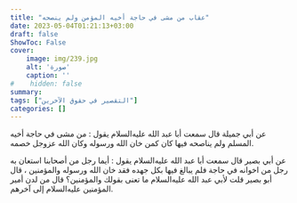 ```yaml
---
title: "عقاب من مشى في حاجة أخيه المؤمن ولم ينصحه"
date: 2023-05-04T01:21:13+03:00
draft: false
ShowToc: False
cover:
    image: img/239.jpg
    alt: 'صورة'
    caption: ''
#    hidden: false
summary: 
tags: ["التقصير في حقوق الآخرين"]
categories: []
---
```

عن أبي جميلة قال سمعت أبا عبد الله عليه‌السلام يقول : من مشى في
حاجة أخيه المسلم ولم يناصحه فيها كان كمن خان الله ورسوله وكان الله
عزوجل خصمه.

عن أبي بصير قال سمعت أبا عبد الله عليه‌السلام يقول : أيما رجل من أصحابنا
استعان به رجل من اخوانه في حاجة فلم يبالغ فيها بكل جهده فقد خان
الله ورسوله والمؤمنين ، قال أبو بصير قلت لأبي عبد الله عليه‌السلام ما تعنى بقولك
والمؤمنين؟ قال من لدن أمير المؤمنين عليه‌السلام إلى آخرهم.

